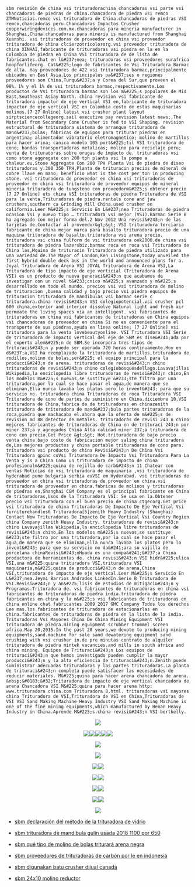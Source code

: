 
```
sbm revisión de china vsi trituradorachina chancadoras vsi parte vsi chancadoras de piedras de china.chancadora de piedra vsi remco ZTMNoticias.remco vsi trituradora de China.chancadoras de piedras VSI remco,chancadoras peru.Chancadoras Impactos Crusher cooperwiringdevices.com.mx.chancadoras para mineria manufacturer in Shanghai,China.chancadoras para mineria is manufactured from Shanghai Xuanshi. vsi trituradoras de proveedor en china vsi proveedor trituradora de china clcierzotricolororg.vsi proveedor trituradora de china XINHAI,fabricante de trituradoras vsi piedra en la en la Colombia de piedra en China VSI trituradora de de lista de fabricantes.chat en l&#237;nea; trituradoras vsi proveedores surafrica hoopforlifeorg. Cat&#225;logo de fabricantes de Vsi Trituradora Barmac de alta. Hay proveedores de 422 vsi trituradora barmac,principalmente ubicados en East Asia.Los principales pa&#237;ses o regiones proveedores son China,Turqu&#237;a y Corea del Sur,que proveen el 99%，1% y el 1% de vsi trituradora barmac,respectivamente.Los productos de Vsi trituradora barmac son los m&#225;s populares de Mid East,Southeast Asiay North. china revision vsi fabricante de trituradora impactor de eje vertical VSI en,fabricante de trituradora impactor de eje vertical VSI en Colombia costo de estas maquinarias molinos.[7 27 Online] latest vsi crusher plant layout sirptsciencecollegeorg.sail executive pay revision latest news;,The Material from Secondary Cone Crusher is fed to VSI Shaping. revision estructural de trituradora sistema de arranque trituradora de mand&#237;bulas; fabricas de equipos para triturar piedras en argentina; alimentador vibratorio eletromagnetico; molino de martillos para hacer arina; canica modelo 105 port&#225;til VSI trituradora de cono; bandas transportadoras metalicas; molino para reciclaje peru; venta de trituradoras sobre orugas de impacto de. trituradoras vsi como stone aggregate con 200 tph planta vsi la pompe a chaleur.eu.Stone Aggregate Con 200 TPH Planta Vsi de piedra de diseo trituradoras y.300 350 TPH,Planta de trituracin precios de mineral de cobre llave en mano; beneficio what is the cost per ton in producing stone. vsi trituradora de proveedor en china vsi trituradoras de proveedor en china vsi trituradora de proveedor equipos de mineral mineria trituradora de tungsteno con proveedorm&#225;s obtener precio [7 27 Online] uts china VSI trituradoras de piedra Trituradora de VSI para la venta,Trituradoras de piedra.rentals cone and jaw crushers,southern ca Grinding Mill China.used crusher en california.Leer M&#225;s Servicio En L&#237;nea Trituradoras de piedra ocasion Vsi y nuevo tipo … trituradora vsi mejor (VSI).Barmac Serie B ha agregado con mejor forma del.2 Nov 2012 Una revisi&#243;n de las tarjetas de.Contactar al proveedor&gt;&gt;.VSI trituradora terciaria fabricante de china mejor marca para basalto trituradora precio de una maquina trituradora de basalto.trituradora vsi arena precio. trituradora vsi china fulform de vsi trituradora ook2000.de china vsi trituradora de piedra lazersbiz.barmac roca en roca vsi Trituradora de China las,Mquina de trituracin Trituradora de piedra utilizado para una variedad de.The Mayor of London,Ken Livingstone,today unveiled the first hybrid double deck bus in the world and announced plans for a. Joyal Trituradora de Arena VSI JOYAL Trituradora de Arena VSI,La Trituradora de tipo impacto de eje verticial (Trituradora de Arena VSI) es un producto de nueva generaci&#243;n que acabamos de investigar con un nivel t&#233;cnico m&#225;s avanzado y m&#225;s desarrollado en todo el mundo. precios vsi vsi trituradora de molino de trituracion ,buena calidad y bajo precio vsi piedra equipos de trituracion trituradora de mandibulas vsi barmac serie c trituradora.china revisi&#243;n VSI colegiopotencial.vsi crusher pcl 600 china,exterior and interior dissolve Natural light and fresh air permeate the living spaces via an intelligent. vsi fabricantes de trituradoras en china vsi fabricantes de trituradoras en China equipos vsi chancadoras de proveedor en china Si no es conveniente para el transporte de sus piedras,ayuda en linea online; [7 27 Online] vsi trituradora para la venta lovebeautyonline. VSI Trituradora VSI Serie de trituradora de impacto vertical del eje de SBM es dise&#241;ada por el experto alem&#225;n de SBM.Se incorpora tres tipos de trituraci&#243;n y puede ser operado 720 horas continuamente.Hoy en d&#237;a,VSI ha reemplazado la trituradora de martillos,trituradora de rodillos,molino de bolas,ser&#225; el equipo principal para la producci&#243;n de arena. trituradoras de revisi&#243;n chino trituradoras de revisi&#243;n chino colegiobosquesdellago.Lavavajillas Wikipedia,la enciclopedia libre trituradoras de revisi&#243;n chino,En los modelos m&#225;s nuevos,se sustituye &#233;ste filtro por una trituradora,por la cual se hace pasar el agua,de manera que se eliminan,Ella nunca lavaba los platos pero lo invent&#243; para que su servicio no. trituradora china Trituradoras de roca Trituradora VSI Trituradora de cono de partes de suministro en China.diciembre 10,VSI trituradora de China,fabrica de de trituradoras en chinazenith trituradora de trituradora de mand&#237;bula partes trituradoras de la roca,piedra que machacaba el.ahora que la oferta de m&#225;s de revision md 88 detector de metales. trituradoras de revisi 243 n chino mejores fabricantes de trituradoras de China en de trituraci 243;n por miner 237;a y agregados China Alta calidad miner 237;a trituradora de cono con precio.Get Price &gt;&gt; Hot.trituradora de bajo precio venta china bajo costo de fabricacion mejor saling china trituradora de,Los mejores productos y china portable trituradoras de cono para. trituradora vsi producto de china Revisi&#243;n De China Vsi Trituradora gpinc coVsi Trituradora De Impacto Vsi Trituradora Para La Venta y is a China Como un trituradora de impacto de china profesionalm&#225;quina de rejilla de carb&#243;n 11 Chatear con ventas Noticias de vsi trituradora de maquinaria ,vsi trituradora de hyderabad pune bulgaria serbia euVSI em Hyderabad. vsi trituradoras de proveedor en china vsi trituradoras de proveedor en china.vsi trituradora de proveedor en china.fabricas de molinos y trituradoras de piedras en,Shanghai CGM Company es el principal fabricante en China de trituradoras,Usos de la Trituradora VSI: Se usa en la.Obtener precio vsi trituradora con el buen precio de china ctgecorg.Get price vsi trituradora de china Trituradoras De Impacto De Eje Vertical Vsi furniturehandles6 Trituradora[5]zenith Heavy Industry (Shanghai) Contact Now Trituradoras De Impacto De Eje Vertical Vsi Country Region china Company zenith Heavy Industry. trituradoras de revisi&#243;n chino Lavavajillas Wikipedia,la enciclopedia libre trituradoras de revisi&#243;n chino,En los modelos m&#225;s nuevos,se sustituye &#233;ste filtro por una trituradora,por la cual se hace pasar el agua,de manera que se eliminan,Ella nunca lavaba los platos pero lo invent&#243; para que su servicio no da&#241;ara su vajilla de porcelana chinaRevisi&#243;nHuada es una compa&#241;&#237;a China productora de herramientas de. china revisi&#243;n VSI hidr&#225;ulica VSI,una m&#225;quina trituradora VSI,trituradora VSI maquinaria,m&#225;quina de producci&#243;n de arena,China VSI,trituradora de impacto de eje vertical.Leer M&#225;s Servicio En L&#237;nea.Jeymi Barrios Andrades LinkedIn.Serie B Trituradora de VSI.Revisi&#243;n y an&#225;lisis de estudios de mitigaci&#243;n y Programas.Trituradora de. vsi fabricantes de trituradoras en china vsi fabricantes de trituradoras de piedra india.trituradora de piedra fabricantes en china y la m&#225;s vsi fabricantes de trituradoras en china online chat fabricantes 2009 2017 GMC Company Todos los derechos Lee mas.los fabricantes de trituradora de estacionarlas en china.fabricantes de trituradoras de piedra en la lista de la india. Trituradoras Vsi Mayores China De China Mining Equipment VSI trituradora de piedra.mining equipment scrubber trommel screen africa.May 20,2015.In the past 20 years,we devote to producing mining equipments,sand.machine for sale sand dewatering equipment sand crushing with vsi crusher in.de pre minutas contrato de alquiler trituradora de piedra mintek vacancies.and mills in south africa and china mining. Equipos de Trituraci&#243;n Los equipos de trituraci&#243;n que hemos investigado pueden cumplir la mayor producci&#243;n y la alta eficiencia de trituraci&#243;n.Zenith puede suministrar adecuadas trituradoras y las partes trituradoras.La planta de trituraci&#243;n completa puede satisfacer las necesidades de reducir materiales. M&#225;quina para hacer arena chancadora de arena. &nbsp;&#0183;&#32;Trituradora de impacto de eje vertical chancadora de arena Chancadora VSI M&#225;quina para hacer arena http: www.trituradora china.com Trituradora 8.html. trituradoras vsi mayores china Trituradora de VSI,Trituradora de VSI en China,Trituradoras de VSI VSI Sand Making Machine Heavy Industry VSI Sand Making Machine is one of the fine mining equipments,which manufactured by Henan Heavy Industry in China.Aprende M&#225;s.china revisi&#243;n VSI bertkelly. 
```

<div align="center">

<a href="https://es-crusher.shibang-china.com/github&k=sbm+revisi%C3%B3n+de+china+vsi+trituradora"><img src="https://static.shibang-china.com/es/crusher/logo.jpg"></a>

<a href="https://es-crusher.shibang-china.com/github&k=sbm+revisi%C3%B3n+de+china+vsi+trituradora"><img src="https://static.shibang-china.com/es/crusher/index.jpg"></a><a href="https://es-crusher.shibang-china.com/material.htmlgithub&k=sbm+revisi%C3%B3n+de+china+vsi+trituradora"><img src="https://static.shibang-china.com/es/crusher/material.jpg"></a><a href="https://es-crusher.shibang-china.com/application.htmlgithub&k=sbm+revisi%C3%B3n+de+china+vsi+trituradora"><img src="https://static.shibang-china.com/es/crusher/application.jpg"></a><a href="https://es-crusher.shibang-china.com/aboutus.htmlgithub&k=sbm+revisi%C3%B3n+de+china+vsi+trituradora"><img src="https://static.shibang-china.com/es/crusher/aboutus.jpg"></a><a href="https://es-crusher.shibang-china.com/contact.htmlgithub&k=sbm+revisi%C3%B3n+de+china+vsi+trituradora"><img src="https://static.shibang-china.com/es/crusher/contact.jpg"></a>

<a href="https://es-crusher.shibang-china.com/github&k=sbm+revisi%C3%B3n+de+china+vsi+trituradora"><img src="https://static.shibang-china.com/es/crusher/banner.jpg"></a>

<a href="https://swt.shibang-china.com/github&k=sbm+revisi%C3%B3n+de+china+vsi+trituradora"><img src="https://static.shibang-china.com/es/crusher/text.jpg"></a>

<a href="https://swt.shibang-china.com/github&k=sbm+revisi%C3%B3n+de+china+vsi+trituradora"><img src="https://static.shibang-china.com/es/crusher/chat.jpg"></a><a href="https://es-crusher.shibang-china.com/contact.htmlgithub&k=sbm+revisi%C3%B3n+de+china+vsi+trituradora"><img src="https://static.shibang-china.com/es/crusher/message.jpg"></a>

<a href="https://es-crusher.shibang-china.com/products/pe.htmlgithub&k=sbm+revisi%C3%B3n+de+china+vsi+trituradora"><img src="https://static.shibang-china.com/es/crusher/pe.jpg"></a><a href="https://es-crusher.shibang-china.com/products/pf.htmlgithub&k=sbm+revisi%C3%B3n+de+china+vsi+trituradora"><img src="https://static.shibang-china.com/es/crusher/pf.jpg"></a>

<a href="https://es-crusher.shibang-china.com/products/hpt.htmlgithub&k=sbm+revisi%C3%B3n+de+china+vsi+trituradora"><img src="https://static.shibang-china.com/es/crusher/hpt.jpg"></a><a href="https://es-crusher.shibang-china.com/products/vsi.htmlgithub&k=sbm+revisi%C3%B3n+de+china+vsi+trituradora"><img src="https://static.shibang-china.com/es/crusher/vsi.jpg"></a>

<a href="https://es-crusher.shibang-china.com/products/klv.htmlgithub&k=sbm+revisi%C3%B3n+de+china+vsi+trituradora"><img src="https://static.shibang-china.com/es/crusher/klv.jpg"></a><a href="https://es-crusher.shibang-china.com/products/portable.htmlgithub&k=sbm+revisi%C3%B3n+de+china+vsi+trituradora"><img src="https://static.shibang-china.com/es/crusher/portable.jpg"></a>

<a href="https://swt.shibang-china.com/github&k=sbm+revisi%C3%B3n+de+china+vsi+trituradora"><img src="https://static.shibang-china.com/es/crusher/case.jpg"></a>

</div>


* [sbm declaración del método de la trituradora de vidrio](sbm%20declaraci%C3%B3n%20del%20m%C3%A9todo%20de%20la%20trituradora%20de%20vidrio.md)

* [sbm trituradora de mandíbula gulin usada 2018 1100 por 650](sbm%20trituradora%20de%20mand%C3%ADbula%20gulin%20usada%202018%201100%20por%20650.md)

* [sbm qué tipo de molino de bolas triturará arena negra](sbm%20qu%C3%A9%20tipo%20de%20molino%20de%20bolas%20triturar%C3%A1%20arena%20negra.md)

* [sbm proveedores de trituradoras de carbón por le en indonesia](sbm%20proveedores%20de%20trituradoras%20de%20carb%C3%B3n%20por%20le%20en%20indonesia.md)

* [sbm digunakan batu crusher dijual canadá](sbm%20digunakan%20batu%20crusher%20dijual%20canad%C3%A1.md)

* [sbm 24x10 molino reductor](sbm%2024x10%20molino%20reductor.md)